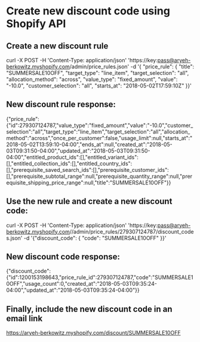 # Create new discount code using Shopify API

## Create a new discount rule
curl -X POST -H 'Content-Type: application/json' 'https://key:pass@aryeh-berkowitz.myshopify.com/admin/price_rules.json' -d '{  "price_rule": {    "title": "SUMMERSALE10OFF",    "target_type": "line_item",    "target_selection": "all",    "allocation_method": "across",    "value_type": "fixed_amount",    "value": "-10.0",    "customer_selection": "all", "starts_at": "2018-05-02T17:59:10Z"  }}'

## New discount rule response:
{"price_rule":{"id":279307124787,"value_type":"fixed_amount","value":"-10.0","customer_selection":"all","target_type":"line_item","target_selection":"all","allocation_method":"across","once_per_customer":false,"usage_limit":null,"starts_at":"2018-05-02T13:59:10-04:00","ends_at":null,"created_at":"2018-05-03T09:31:50-04:00","updated_at":"2018-05-03T09:31:50-04:00","entitled_product_ids":[],"entitled_variant_ids":[],"entitled_collection_ids":[],"entitled_country_ids":[],"prerequisite_saved_search_ids":[],"prerequisite_customer_ids":[],"prerequisite_subtotal_range":null,"prerequisite_quantity_range":null,"prerequisite_shipping_price_range":null,"title":"SUMMERSALE10OFF"}}

## Use the new rule and create a new discount code:
curl -X POST -H 'Content-Type: application/json' 'https://key:pass@aryeh-berkowitz.myshopify.com//admin/price_rules/279307124787/discount_codes.json' -d '{"discount_code": {    "code": "SUMMERSALE10OFF"  }}'

## New discount code response:
{"discount_code":{"id":1200153198643,"price_rule_id":279307124787,"code":"SUMMERSALE10OFF","usage_count":0,"created_at":"2018-05-03T09:35:24-04:00","updated_at":"2018-05-03T09:35:24-04:00"}}

## Finally, include the new discount code in an email link
https://aryeh-berkowitz.myshopify.com/discount/SUMMERSALE10OFF
